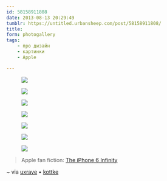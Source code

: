 ```yaml
---
id: 58158911808
date: 2013-08-13 20:29:49
tumblr: https://untitled.urbansheep.com/post/58158911808/
title:
form: photogallery
tags:
    - про дизайн
    - картинки
    - Apple

---
```


<div class="gallery">
<figure>
<img src="/media/58158911808_1.png" loading="lazy" />
</figure>
<figure>
<img src="/media/58158911808_2.jpg" loading="lazy" />
</figure>
<figure>
<img src="/media/58158911808_3.jpg" loading="lazy" />
</figure>
<figure>
<img src="/media/58158911808_4.png" loading="lazy" />
</figure>
<figure>
<img src="/media/58158911808_5.jpg" loading="lazy" />
</figure>
<figure>
<img src="/media/58158911808_6.jpg" loading="lazy" />
</figure>
<figure>
<img src="/media/58158911808_7.png" loading="lazy" />
</figure>
</div>

<blockquote><p>Apple fan fiction: <a href="http://kottke.org/13/08/iphone-6-infinity">The iPhone 6 Infinity</a></p></blockquote>

<p>~ via <a href="http://uxrave.com/post/58139238071/iphone6-infinity" class="">uxrave</a> • <a href="http://bonus.kottke.org/">kottke</a></p>
